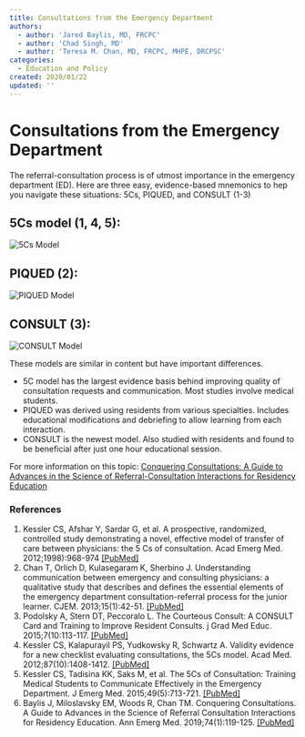 ```yaml
---
title: Consultations from the Emergency Department
authors:
  - author: 'Jared Baylis, MD, FRCPC'
  - author: 'Chad Singh, MD'
  - author: 'Teresa M. Chan, MD, FRCPC, MHPE, DRCPSC'
categories:
  - Education and Policy
created: 2020/01/22
updated: ''
---
```

# Consultations from the Emergency Department

The referral-consultation process is of utmost importance in the emergency department (ED). Here are three easy, evidence-based mnemonics to hep you navigate these situations: 5Cs, PIQUED, and CONSULT (1-3)

## 5Cs model (1, 4, 5):

![5Cs Model](/media/5Cs-Model-Table.png "5Cs Model")

## PIQUED (2):

![PIQUED Model](/media/PIQUED-Model-Table.png "PIQUED Model")

## CONSULT (3):

![CONSULT Model](/media/CONSULT-Model-Table.png "CONSULT")


These models are similar in content but have important differences.
 - 5C model has the largest evidence basis behind improving quality of consultation requests and communication. Most studies involve medical students.
- PIQUED was derived using residents from various specialties. Includes educational modifications and debriefing to allow learning from each interaction.
- CONSULT is the newest model. Also studied with residents and found to be beneficial after just one hour educational session.

For more information on this topic: [Conquering Consultations: A Guide to Advances in the Science of Referral-Consultation Interactions for Residency Education](https://pubmed.ncbi.nlm.nih.gov/30661857)

### References
1. Kessler CS, Afshar Y, Sardar G, et al. A prospective, randomized, controlled study demonstrating a novel, effective model of transfer of care between physicians: the 5 Cs of consultation. Acad Emerg Med. 2012;1998):968-974 [[PubMed]](https://pubmed.ncbi.nlm.nih.gov/22905961)
2. Chan T, Orlich D, Kulasegaram K, Sherbino J. Understanding communication between emergency and consulting physicians: a qualitative study that describes and defines the essential elements of the emergency department consultation-referral process for the junior learner. CJEM. 2013;15(1):42-51. [[PubMed]](https://pubmed.ncbi.nlm.nih.gov/23283122)
3. Podolsky A, Stern DT, Peccoralo L. The Courteous Consult: A CONSULT Card and Training to Improve Resident Consults. j Grad Med Educ. 2015;7(10:113-117. [[PubMed]](https://pubmed.ncbi.nlm.nih.gov/26217436)
4. Kessler CS, Kalapurayil PS, Yudkowsky R, Schwartz A. Validity evidence for a new checklist evaluating consultations, the 5Cs model. Acad Med. 2012;87(10):1408-1412. [[PubMed]](https://pubmed.ncbi.nlm.nih.gov/22914527)
5. Kessler CS, Tadisina KK, Saks M, et al. The 5Cs of Consultation: Training Medical Students to Communicate Effectively in the Emergency Department. J Emerg Med. 2015;49(5):713-721. [[PubMed]](https://pubmed.ncbi.nlm.nih.gov/26250838)
6. Baylis J, Miloslavsky EM, Woods R, Chan TM. Conquering Consultations. A Guide to Advances in the Science of Referral Consultation Interactions for Residency Education. Ann Emerg Med. 2019;74(1):119-125. [[PubMed]](https://pubmed.ncbi.nlm.nih.gov/30661857)


